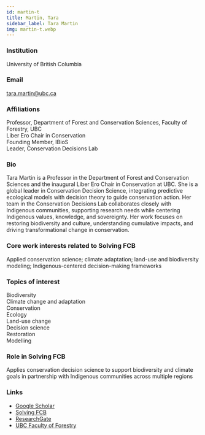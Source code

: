 ```yaml
---
id: martin-t
title: Martin, Tara
sidebar_label: Tara Martin
img: martin-t.webp
---
```


### Institution

University of British Columbia

### Email

tara.martin@ubc.ca


### Affiliations

Professor, Department of Forest and Conservation Sciences, Faculty of Forestry, UBC  
Liber Ero Chair in Conservation  
Founding Member, IBioS  
Leader, Conservation Decisions Lab

### Bio

Tara Martin is a Professor in the Department of Forest and Conservation Sciences and the inaugural Liber Ero Chair in Conservation at UBC. She is a global leader in Conservation Decision Science, integrating predictive ecological models with decision theory to guide conservation action. Her team in the Conservation Decisions Lab collaborates closely with Indigenous communities, supporting research needs while centering Indigenous values, knowledge, and sovereignty. Her work focuses on restoring biodiversity and culture, understanding cumulative impacts, and driving transformational change in conservation.

### Core work interests related to Solving FCB

Applied conservation science; climate adaptation; land-use and biodiversity modeling; Indigenous-centered decision-making frameworks

### Topics of interest

Biodiversity  
Climate change and adaptation  
Conservation  
Ecology  
Land-use change  
Decision science  
Restoration  
Modelling

### Role in Solving FCB

Applies conservation decision science to support biodiversity and climate goals in partnership with Indigenous communities across multiple regions
### Links
- [Google Scholar](https://scholar.google.com/citations?user=58Bb97kAAAAJ)
- [Solving FCB](https://solvingfcb.org/people/martin-t/)
- [ResearchGate](https://www.researchgate.net/profile/Tara-Martin)
- [UBC Faculty of Forestry](https://forestry.ubc.ca/faculty-profile/tara-martin/)